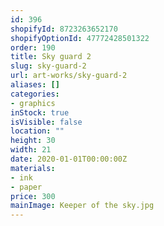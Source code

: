 ```yaml
---
id: 396
shopifyId: 8723263652170
shopifyOptionId: 47772428501322
order: 190
title: Sky guard 2
slug: sky-guard-2
url: art-works/sky-guard-2
aliases: []
categories:
- graphics
inStock: true
isVisible: false
location: ""
height: 30
width: 21
date: 2020-01-01T00:00:00Z
materials:
- ink
- paper
price: 300
mainImage: Keeper of the sky.jpg
---
```

